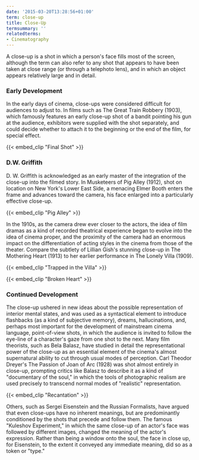 ```yaml
---
date: '2015-03-20T13:28:56+01:00'
term: close-up
title: Close-Up
termsummary: ''
relatedterms:
- Cinematography
---
```


A close-up is a shot in which a person's face fills most of the
screen, although the term can also refer to any shot that appears to
have been taken at close range (or through a telephoto lens), and in
which an object appears relatively large and in detail.

<!--more-->

### Early Development

In the early days of cinema, close-ups were considered difficult for
audiences to adjust to. In films such as The Great Train Robbery
(1903), which famously features an early close-up shot of a bandit
pointing his gun at the audience, exhibitors were supplied with the
shot separately, and could decide whether to attach it to the
beginning or the end of the film, for special effect.

{{< embed_clip "Final Shot" >}}

### D.W. Griffith

D. W. Griffith is acknowledged as an early master of the integration
of the close-up into the filmed story. In Musketeers of Pig Alley
(1912), shot on location on New York's Lower East Side, a menacing
Elmer Booth enters the frame and advances toward the camera, his face
enlarged into a particularly effective close-up.

{{< embed_clip "Pig Alley" >}}

In the 1910s, as the camera drew ever closer to the actors, the idea
of film dramas as a kind of recorded theatrical experience began to
evolve into the idea of cinema proper, and the proximity of the camera
had an enormous impact on the differentiation of acting styles in the
cinema from those of the theater. Compare the subtlety of Lillian
Gish's stunning close-up in The Mothering Heart (1913) to her earlier
performance in The Lonely Villa (1909).

{{< embed_clip "Trapped in the Villa" >}}

{{< embed_clip "Broken Heart" >}}

### Continued Development

The close-up ushered in new ideas about the possible representation of
interior mental states, and was used as a syntactical element to
introduce flashbacks (as a kind of subjective memory), dreams,
hallucinations, and, perhaps most important for the development of
mainstream cinema language, point-of-view shots, in which the audience
is invited to follow the eye-line of a character's gaze from one shot
to the next. Many film theorists, such as Bela Balasz, have studied in
detail the representational power of the close-up as an essential
element of the cinema's almost supernatural ability to cut through
usual modes of perception. Carl Theodor Dreyer's The Passion of Joan
of Arc (1928) was shot almost entirely in close-up, prompting critics
like Balasz to describe it as a kind of "documentary of the soul," in
which the tools of photographic realism are used precisely to
transcend normal modes of "realistic" representation.

{{< embed_clip "Recantation" >}}

Others, such as Sergei Eisenstein and the Russian Formalists, have
argued that even close-ups have no inherent meanings, but are
predominantly conditioned by the shots that precede and follow
them. The famous "Kuleshov Experiment," in which the same close-up of
an actor's face was followed by different images, changed the meaning
of the actor's expression.  Rather than being a window onto the soul,
the face in close up, for Eisenstein, to the extent it conveyed any
immediate meaning, did so as a token or "type."